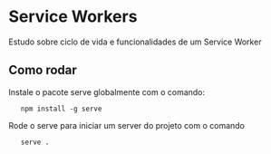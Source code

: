 
# Service Workers

Estudo sobre ciclo de vida e funcionalidades de um Service Worker

## Como rodar

 Instale o pacote serve globalmente com o comando:
 ```
    npm install -g serve
 ```

 Rode o serve para iniciar um server do projeto com o comando
 ```
    serve .
 ```